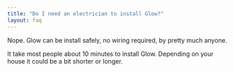 ```yaml
---
title: "Do I need an electrician to install Glow?"
layout: faq
---
```

Nope. Glow can be install safely, no wiring required, by pretty much anyone.

It take most people about 10 minutes to install Glow. Depending on your house it could be a bit shorter or longer.
